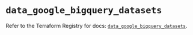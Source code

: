 # `data_google_bigquery_datasets`

Refer to the Terraform Registry for docs: [`data_google_bigquery_datasets`](https://registry.terraform.io/providers/hashicorp/google/6.46.0/docs/data-sources/bigquery_datasets).
